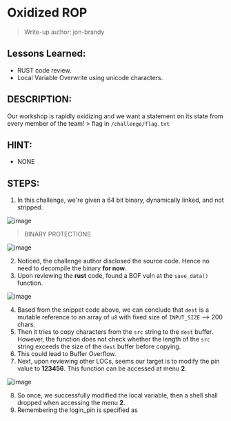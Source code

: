 # Oxidized ROP

> Write-up author: jon-brandy


## Lessons Learned:
- RUST code review.
- Local Variable Overwrite using unicode characters.

## DESCRIPTION:

Our workshop is rapidly oxidizing and we want a statement on its state from every member of the team! > flag in `/challenge/flag.txt`

## HINT:
- NONE

## STEPS:
1. In this challenge, we're given a 64 bit binary, dynamically linked, and not stripped.

![image](https://github.com/jon-brandy/hackthebox/assets/70703371/ab601b6c-8a5f-44ac-8f83-d71adeb32830)


> BINARY PROTECTIONS

![image](https://github.com/jon-brandy/hackthebox/assets/70703371/5753d15e-03a9-4c69-8e98-78da40535ba0)


2. Noticed, the challenge author disclosed the source code. Hence no need to decompile the binary **for now**.
3. Upon reviewing the **rust** code, found a BOF vuln at the `save_data()` function.

![image](https://github.com/jon-brandy/hackthebox/assets/70703371/9cbd9971-2815-4847-9bed-f3b34e2b6e98)


4. Based from the snippet code above, we can conclude that `dest` is a mutable reference to an array of `u8` with fixed size of `INPUT_SIZE` --> 200 chars.
5. Then it tries to copy characters from the `src` string to the `dest` buffer. However, the function does not check whether the length of the `src` string exceeds the size of the `dest`  buffer before copying.
6. This could lead to Buffer Overflow.
7. Next, upon reviewing other LOCs, seems our target is to modify the pin value to **123456**. This function can be accessed at menu **2**.

![image](https://github.com/jon-brandy/hackthebox/assets/70703371/7b3ed479-8d3f-458a-bebb-795e132b5820)


8. So once, we successfully modified the local variable, then a shell shall dropped when accessing the menu **2**.
9. Remembering the login_pin is specified as 
